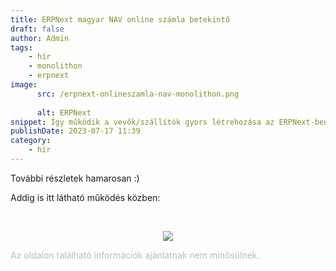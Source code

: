 ```yaml
---
title: ERPNext magyar NAV online számla betekintő
draft: false
author: Admin
tags:
    - hír
    - monolithon
    - erpnext
image:
      src: /erpnext-onlineszamla-nav-monolithon.png
      
      alt: ERPNext
snippet: Így működik a vevők/szállítók gyors létrehozása az ERPNext-ben. Ehhez a NAV online számla rendszeréből adószám alapján kapjuk az adatot. Ez az ERPNext magyar NAV kompatibilis számlázás alapja.
publishDate: 2023-07-17 11:39
category:
    - hír
---
```


<p>További részletek hamarosan :)</p><p>Addig is itt látható működés közben: </p><p><br></p><p style="text-align: center;"><img src="/jFrMpG9.gif"></p>

<p><span style="color: rgb(187, 187, 187);">Az oldalon található információk ajánlatnak nem minősülnek. </span></p>

